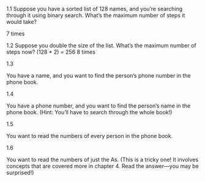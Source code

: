 1.1
Suppose you have a sorted list of 128 names, and you’re searching through it using binary search. What’s the maximum number of steps it would take?

7 times

1.2
Suppose you double the size of the list. What’s the maximum number of steps now? (128 \* 2) = 256
8 times

1.3

You have a name, and you want to find the person’s phone number in the phone book.

1.4

You have a phone number, and you want to find the person’s name in the phone book. (Hint: You’ll have to search through the whole book!)

1.5

You want to read the numbers of every person in the phone book.

1.6

You want to read the numbers of just the As. (This is a tricky one! It involves concepts that are covered more in chapter 4. Read the answer—you may be surprised!)
